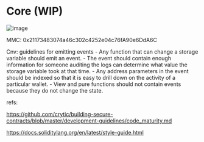 # Core (WIP)
![image](https://github.com/user-attachments/assets/3e480196-10c5-4324-b664-81839f8ca1f3)


MMC: 0x21173483074a46c302c4252e04c76fA90e6DdA6C


Cnv:
    guidelines for emitting events
    - Any function that can change a storage variable should emit an event.
    - The event should contain enough information for someone auditing the logs can determine what value the storage variable took at that time.
    - Any address parameters in the event should be indexed so that it is easy to drill down on the activity of a particular wallet.
    - View and pure functions should not contain events because they do not change the state.

refs:

https://github.com/crytic/building-secure-contracts/blob/master/development-guidelines/code_maturity.md

https://docs.soliditylang.org/en/latest/style-guide.html











